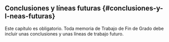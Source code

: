 ## Conclusiones y líneas futuras {#conclusiones-y-l-neas-futuras}

Este capítulo es obligatorio. Toda memoria de Trabajo de Fin de Grado debe incluir unas conclusiones y unas líneas de trabajo futuro.